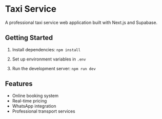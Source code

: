 # Taxi Service

A professional taxi service web application built with Next.js and Supabase.

## Getting Started

1. Install dependencies:
```npm install```

2. Set up environment variables in `.env`

3. Run the development server:
```npm run dev```

## Features
- Online booking system
- Real-time pricing
- WhatsApp integration
- Professional transport services